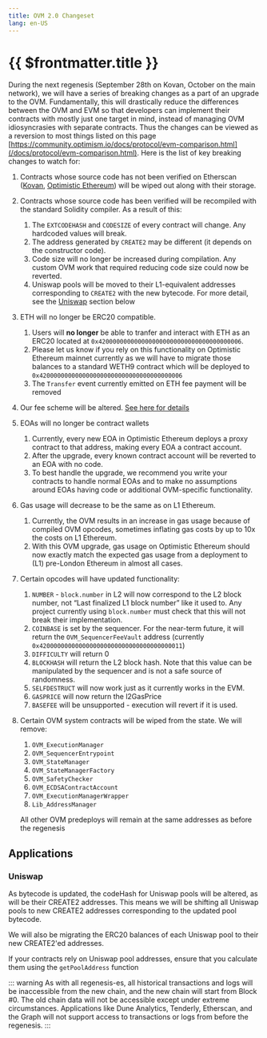 ```yaml
---
title: OVM 2.0 Changeset
lang: en-US
---
```


# {{ $frontmatter.title }}

During the next regenesis (September 28th on Kovan, October on the main network), we will have a series of breaking changes as a part of an upgrade to the OVM. Fundamentally, this will drastically reduce the differences between the OVM and EVM so that developers can implement their contracts with mostly just one target in mind, instead of managing OVM idiosyncrasies with separate contracts. Thus the changes can be viewed as a reversion to most things listed on this page [https://community.optimism.io/docs/protocol/evm-comparison.html](/docs/protocol/evm-comparison.html). Here is the list of key breaking changes to watch for:

1. Contracts whose source code has not been verified on Etherscan 
   ([Kovan](https://kovan-optimistic.etherscan.io/verifyContract),
   [Optimistic Ethereum](https://optimistic.etherscan.io/verifyContract))
   will be wiped out along with their storage.

1. Contracts whose source code has been verified will be recompiled 
   with the standard Solidity compiler. As a result of this:
   1. The `EXTCODEHASH` and `CODESIZE` of every contract will change.
      Any hardcoded values will break.
   1. The address generated by `CREATE2` may be different (it depends on
      the constructor code).
   1. Code size will no longer be increased during compilation. Any 
      custom OVM work that required reducing code size could now 
      be reverted.
   1. Uniswap pools will be moved to their L1-equivalent 
      addresses corresponding to `CREATE2` with the new bytecode. For more detail, see the [Uniswap](#uniswap) section below

1. ETH will no longer be ERC20 compatible.
   1. Users will **no longer** be able to tranfer and interact with ETH 
      as an ERC20 located at `0x4200000000000000000000000000000000000006`.
   1. Please let us know if you rely on this functionality on Optimistic 
      Ethereum mainnet currently as we will have to migrate those balances
      to a standard WETH9 contract which will be deployed to 
      `0x4200000000000000000000000000000000000006`
   1. The `Transfer` event currently emitted on ETH fee payment will be
    removed

1. Our fee scheme will be altered. 
   [See here for details](new-fees.html)    

1. EOAs will no longer be contract wallets
    1. Currently, every new EOA in Optimistic Ethereum deploys a proxy
       contract to that address, making every EOA a contract account.
    1. After the upgrade, every known contract account will be reverted 
       to an EOA with no code.
    1.  To best handle the upgrade, we recommend you write your contracts 
        to handle normal EOAs and to make no assumptions around EOAs
        having code or additional OVM-specific functionality.

1. Gas usage will decrease to be the same as on L1 Ethereum.
   1. Currently, the OVM results in an increase in gas usage because of compiled OVM opcodes, sometimes inflating gas costs by up to 10x the costs on L1 Ethereum.
   1. With this OVM upgrade, gas usage on Optimistic Ethereum should now exactly match the expected gas usage from a deployment to (L1) pre-London Ethereum in almost all cases.

1. Certain opcodes will have updated functionality:
    1. `NUMBER` - `block.number` in L2 will now correspond to the L2 
       block number, not “Last finalized L1 block number” like it used to. Any project currently using `block.number` must check that this will not break their implementation.
    2. `COINBASE` is set by the sequencer. For the near-term future, 
       it will return the `OVM_SequencerFeeVault` address (currently `0x4200000000000000000000000000000000000011`)
    3. `DIFFICULTY` will return 0
    4. `BLOCKHASH` will return the L2 block hash. Note that this value 
       can be manipulated by the sequencer and is not a safe source of randomness.
    5. `SELFDESTRUCT` will now work just as it currently works in the EVM.
    6. `GASPRICE` will now return the l2GasPrice
    7. `BASEFEE` will be unsupported - execution will revert if it is 
       used.
8. Certain OVM system contracts will be wiped from the state. We will remove:
    1.  `OVM_ExecutionManager`
    2.  `OVM_SequencerEntrypoint`
    3. `OVM_StateManager`
    4. `OVM_StateManagerFactory`
    5. `OVM_SafetyChecker`
    6. `OVM_ECDSAContractAccount`
    7. `OVM_ExecutionManagerWrapper`
    8. `Lib_AddressManager`
    
    All other OVM predeploys will remain at the same addresses as before the regenesis


## Applications

### Uniswap    

As bytecode is updated, the codeHash for Uniswap pools will be altered, 
as will be their CREATE2 addresses. This means we will be shifting 
all Uniswap pools to new CREATE2 addresses corresponding to the 
updated pool bytecode.

We will also be migrating the ERC20 balances of each Uniswap pool to 
their new CREATE2'ed addresses.

If your contracts rely on Uniswap pool addresses, ensure that 
you calculate them using the `getPoolAddress` function


::: warning
As with all regenesis-es, all historical transactions and logs will be inaccessible from the new chain, and the new chain will start from Block #0. The old chain data will not be accessible except under extreme circumstances. Applications like Dune Analytics, Tenderly, Etherscan, and the Graph will not support access to transactions or logs from before the regenesis.
:::